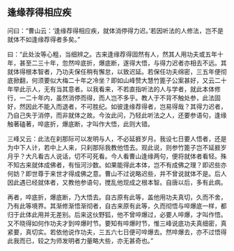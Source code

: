 ##  逢缘荐得相应疾

问曰：“曹山云：‘逢缘荐得相应疾，就体消停得力迟。’若因听法的人修法，岂不是就体不如逢缘荐得者多矣。”

曰：“此处汝等心粗，当细辨之。古来逢缘荐得固然有人，然其人用功夫或五年十年，甚至二三十年，忽然啐底折，爆底断，遂得大悟，与得力迟者亦相去不远。其就体得根本智者，乃功夫保任稍有懈怠，以致迟延。若保任功夫绵密，三五年便彻底掀翻，何须要似大梅二十年之冷坐？即如山峰赞大慧竹篦子公案甚好，又云二十年举此示人，无有当其意者。以我看来，不若直指听法的人与学者，就此本体修行，一二十年内，虽然消停而得，而人岂不多乎。教人于不背不触处参，此法固好，然因此不能入而退者，不可胜纪。如彼逢缘荐得者，岂易得哉？其得力迟者，乃自己失于消停，而非就体之故。今汝此问，乃轻此听法之人，还要参语句，逢缘触著磕著，啐底折，爆底断，才叫作大悟，此则大错。

三峰又云：此法在刹那际可以发明与人，不必延捱岁月。我设七日要人悟者，还是为中下人计，若中上人来，只刹那际我教他悟去。观此说，则参竹篦子岂不延捱岁月乎？大凡看古人说话，切不可死看。今人看曹山逢缘两句，便将就体者看轻。殊不知古来就体成佛者，有恒河沙数。如果能得此本体，岂不有成佛之理？即迟些亦何妨？即世尊于来世才得成佛之意。曹山不过说略迟些，并不曾说就体不是。后人因此遇已经就体者，又教他参语句，搅乱他现成之根本智。自唐以后，多有此病。

再者，啐底折，爆底断，乃大悟去。自古原有此等，盖他用功夫真切，久而不舍，乃有此等境界。其渐修渐悟渐彻者，自古来原有此等，久而彻悟与啐爆底一样，都归于此体此用并无差别。后来这伙野狐，他不曾啐爆过，必要人啐爆，才叫作悟。又不晓得如何作功夫才到啐爆时节。要知有啐爆时节，惟三峰说底功夫真细密，真紧要，真切实。若依他说作功夫，三五六七日便可啐爆去。然啐爆去，亦不过悟得此我而已，较之为师发明者力量略大些，亦无甚奇也。”

